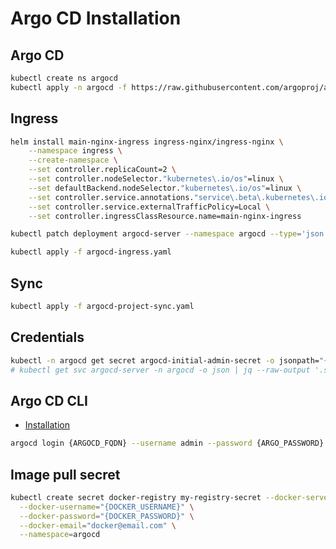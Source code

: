# Argo CD Installation

## Argo CD

```bash
kubectl create ns argocd
kubectl apply -n argocd -f https://raw.githubusercontent.com/argoproj/argo-cd/stable/manifests/install.yaml
```

## Ingress

```bash
helm install main-nginx-ingress ingress-nginx/ingress-nginx \
    --namespace ingress \
    --create-namespace \
    --set controller.replicaCount=2 \
    --set controller.nodeSelector."kubernetes\.io/os"=linux \
    --set defaultBackend.nodeSelector."kubernetes\.io/os"=linux \
    --set controller.service.annotations."service\.beta\.kubernetes\.io/azure-load-balancer-health-probe-request-path"=/healthz \
    --set controller.service.externalTrafficPolicy=Local \
    --set controller.ingressClassResource.name=main-nginx-ingress

kubectl patch deployment argocd-server --namespace argocd --type='json' -p='[{"op": "add", "path": "/spec/template/spec/containers/0/args/1", "value": "--insecure"}]'

kubectl apply -f argocd-ingress.yaml
```

## Sync

```bash
kubectl apply -f argocd-project-sync.yaml
```

## Credentials

```bash
kubectl -n argocd get secret argocd-initial-admin-secret -o jsonpath="{.data.password}" | base64 -d; echo
# kubectl get svc argocd-server -n argocd -o json | jq --raw-output '.status.loadBalancer.ingress[0].hostname'
```

## Argo CD CLI

- [Installation](https://argo-cd.readthedocs.io/en/stable/cli_installation/)

```bash
argocd login {ARGOCD_FQDN} --username admin --password {ARGO_PASSWORD} --skip-test-tls --grpc-web
```

## Image pull secret

```bash
kubectl create secret docker-registry my-registry-secret --docker-server="docker.io" \
  --docker-username="{DOCKER_USERNAME}" \
  --docker-password="{DOCKER_PASSWORD}" \
  --docker-email="docker@email.com" \
  --namespace=argocd
```
